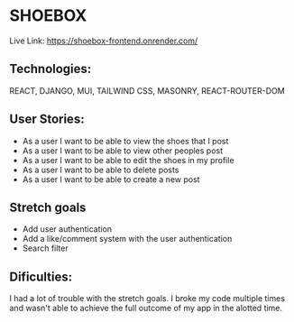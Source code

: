 # SHOEBOX
Live Link:
https://shoebox-frontend.onrender.com/

## Technologies:
REACT, DJANGO, MUI, TAILWIND CSS, MASONRY, REACT-ROUTER-DOM

## User Stories:
- As a user I want to be able to view the shoes that I post
- As a user I want to be able to view other peoples post
- As a user I want to be able to edit the shoes in my profile
- As a user I want to be able to delete posts
- As a user I want to be able to create a new post

## Stretch goals
- Add user authentication
- Add a like/comment system with the user authentication
- Search filter

## Dificulties:
I had a lot of trouble with the stretch goals. I broke my code multiple times and wasn't able to achieve the full outcome of my app in the alotted time. 

